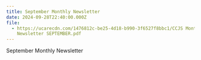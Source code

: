 ```yaml
---
title: September Monthly Newsletter
date: 2024-09-28T22:40:00.000Z
file:
  - https://ucarecdn.com/1476812c-be25-4d18-b990-3f6527f8bbc1/CCJS Monthly
    Newsletter SEPTEMBER.pdf
---
```

September Monthly Newsletter
